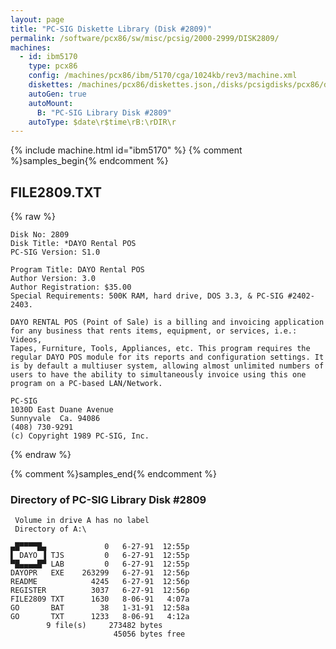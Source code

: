 ```yaml
---
layout: page
title: "PC-SIG Diskette Library (Disk #2809)"
permalink: /software/pcx86/sw/misc/pcsig/2000-2999/DISK2809/
machines:
  - id: ibm5170
    type: pcx86
    config: /machines/pcx86/ibm/5170/cga/1024kb/rev3/machine.xml
    diskettes: /machines/pcx86/diskettes.json,/disks/pcsigdisks/pcx86/diskettes.json
    autoGen: true
    autoMount:
      B: "PC-SIG Library Disk #2809"
    autoType: $date\r$time\rB:\rDIR\r
---
```


{% include machine.html id="ibm5170" %}
{% comment %}samples_begin{% endcomment %}

## FILE2809.TXT

{% raw %}
```
Disk No: 2809                                                           
Disk Title: *DAYO Rental POS                                            
PC-SIG Version: S1.0                                                    
                                                                        
Program Title: DAYO Rental POS                                          
Author Version: 3.0                                                     
Author Registration: $35.00                                             
Special Requirements: 500K RAM, hard drive, DOS 3.3, & PC-SIG #2402-2403.
                                                                        
DAYO RENTAL POS (Point of Sale) is a billing and invoicing application  
for any business that rents items, equipment, or services, i.e.: Videos,
Tapes, Furniture, Tools, Appliances, etc. This program requires the     
regular DAYO POS module for its reports and configuration settings. It  
is by default a multiuser system, allowing almost unlimited numbers of  
users to have the ability to simultaneously invoice using this one      
program on a PC-based LAN/Network.                                      
                                                                        
PC-SIG                                                                  
1030D East Duane Avenue                                                 
Sunnyvale  Ca. 94086                                                    
(408) 730-9291                                                          
(c) Copyright 1989 PC-SIG, Inc.                                         
```
{% endraw %}

{% comment %}samples_end{% endcomment %}

### Directory of PC-SIG Library Disk #2809

     Volume in drive A has no label
     Directory of A:\

    ▄█▀▀▀▀█▄             0   6-27-91  12:55p
    ▌ DAYO ▐ TJS         0   6-27-91  12:55p
    ▀█▄▄▄▄█▀ LAB         0   6-27-91  12:55p
    DAYOPR   EXE    263299   6-27-91  12:56p
    README            4245   6-27-91  12:56p
    REGISTER          3037   6-27-91  12:56p
    FILE2809 TXT      1630   8-06-91   4:07a
    GO       BAT        38   1-31-91  12:58a
    GO       TXT      1233   8-06-91   4:12a
            9 file(s)     273482 bytes
                           45056 bytes free
